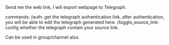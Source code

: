 Send me the web link, I will export webpage to Telegraph.

commands:
/auth: get the telegraph authentication link, after authentication, you will be able to edit the telegraph generated here.
/toggle_source_link: config whether the telegraph contain your source link.

Can be used in group/channel also.